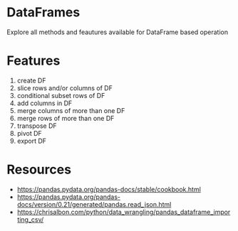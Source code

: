 # DataFrames
Explore all methods and feautures available for DataFrame based operation

# Features

1. create DF
2. slice rows and/or columns of DF
3. conditional subset rows of DF
4. add columns in DF
5. merge columns of more than one DF
6. merge rows of more than one DF
7. transpose DF
8. pivot DF
9. export DF

# Resources

- https://pandas.pydata.org/pandas-docs/stable/cookbook.html
- https://pandas.pydata.org/pandas-docs/version/0.21/generated/pandas.read_json.html
- https://chrisalbon.com/python/data_wrangling/pandas_dataframe_importing_csv/

